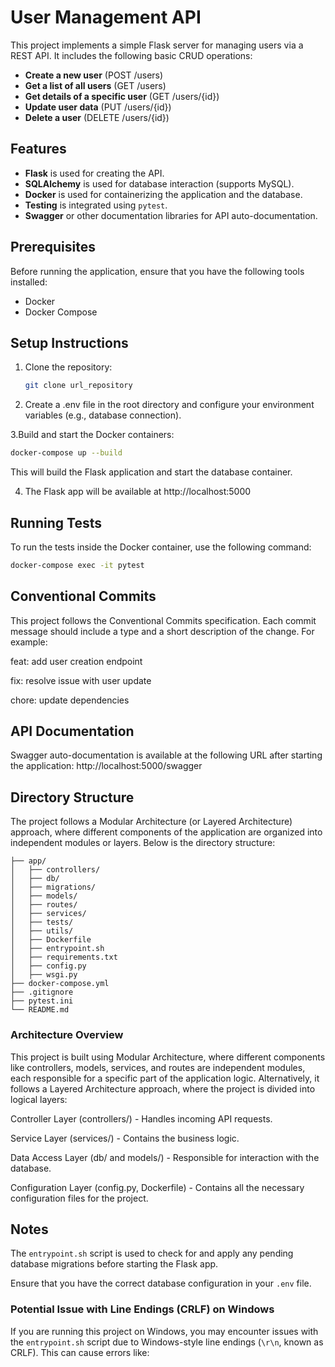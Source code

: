 # User Management API

This project implements a simple Flask server for managing users via a REST API. It includes the following basic CRUD operations:

- **Create a new user** (POST /users)
- **Get a list of all users** (GET /users)
- **Get details of a specific user** (GET /users/{id})
- **Update user data** (PUT /users/{id})
- **Delete a user** (DELETE /users/{id})

## Features

- **Flask** is used for creating the API.
- **SQLAlchemy** is used for database interaction (supports MySQL).
- **Docker** is used for containerizing the application and the database.
- **Testing** is integrated using `pytest`.
- **Swagger** or other documentation libraries for API auto-documentation.

## Prerequisites

Before running the application, ensure that you have the following tools installed:

- Docker
- Docker Compose

## Setup Instructions

1. Clone the repository:
   ```bash
   git clone url_repository
   ```
2. Create a .env file in the root directory and configure your environment variables (e.g., database connection).

3.Build and start the Docker containers:
  ```bash
  docker-compose up --build
  ```
  This will build the Flask application and start the database container.

4. The Flask app will be available at http://localhost:5000

## Running Tests

To run the tests inside the Docker container, use the following command:
```bash
docker-compose exec -it pytest
```
## Conventional Commits
This project follows the Conventional Commits specification. Each commit message should include a type and a short description of the change. For example:

feat: add user creation endpoint

fix: resolve issue with user update

chore: update dependencies

## API Documentation
Swagger auto-documentation is available at the following URL after starting the application: http://localhost:5000/swagger

## Directory Structure
The project follows a Modular Architecture (or Layered Architecture) approach, where different components of the application are organized into independent modules or layers. Below is the directory structure:
```
├── app/
│   ├── controllers/
│   ├── db/
│   ├── migrations/
│   ├── models/
│   ├── routes/
│   ├── services/
│   ├── tests/
│   ├── utils/
│   ├── Dockerfile
│   ├── entrypoint.sh
│   ├── requirements.txt
│   ├── config.py
│   ├── wsgi.py
├── docker-compose.yml
├── .gitignore
├── pytest.ini
└── README.md
```

### Architecture Overview

This project is built using Modular Architecture, where different components like controllers, models, services, and routes are independent modules, each responsible for a specific part of the application logic.
Alternatively, it follows a Layered Architecture approach, where the project is divided into logical layers:

Controller Layer (controllers/) - Handles incoming API requests.

Service Layer (services/) - Contains the business logic.

Data Access Layer (db/ and models/) - Responsible for interaction with the database.

Configuration Layer (config.py, Dockerfile) - Contains all the necessary configuration files for the project.


## Notes

The `entrypoint.sh` script is used to check for and apply any pending database migrations before starting the Flask app.

Ensure that you have the correct database configuration in your `.env` file.

### Potential Issue with Line Endings (CRLF) on Windows

If you are running this project on Windows, you may encounter issues with the `entrypoint.sh` script due to Windows-style line endings (`\r\n`, known as CRLF). This can cause errors like: